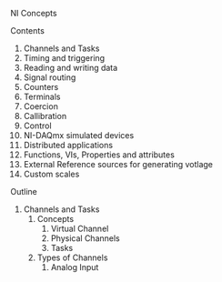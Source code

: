 NI Concepts

Contents
1. Channels and Tasks
2. Timing and triggering
3. Reading and writing data
4. Signal routing
5. Counters
6. Terminals
7. Coercion
8. Callibration
9. Control
10. NI-DAQmx simulated devices
11. Distributed applications
12. Functions, VIs, Properties and attributes
13. External Reference sources for generating  votlage
14. Custom scales

Outline
1. Channels and Tasks
	1. Concepts
		1. Virtual Channel
		2. Physical Channels
		3. Tasks
	2. Types of Channels
		1. Analog Input